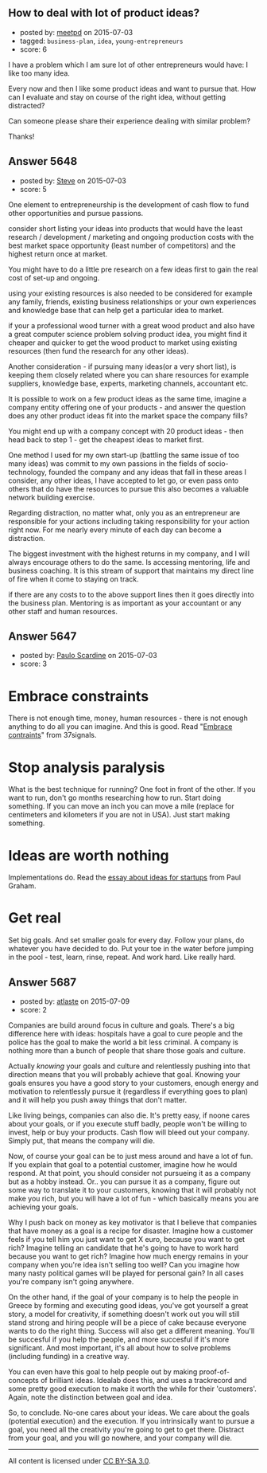 ## How to deal with lot of product ideas?

- posted by: [meetpd](https://stackexchange.com/users/222022/meetpd) on 2015-07-03
- tagged: `business-plan`, `idea`, `young-entrepreneurs`
- score: 6

I have a problem which I am sure lot of other entrepreneurs would have: I like too many idea.

Every now and then I like some product ideas and want to pursue that. How can I evaluate and stay on course of the right idea, without getting distracted?

Can someone please share their experience dealing with similar problem?

Thanks! 


## Answer 5648

- posted by: [Steve](https://stackexchange.com/users/6570044/steve) on 2015-07-03
- score: 5

One element to entrepreneurship is the development of cash flow to fund other opportunities and pursue passions. 

consider short listing your ideas into products that would have the least research / development / marketing and ongoing production costs with the best market space opportunity (least number of competitors) and the highest return once at market.

You might have to do a little pre research on a few ideas first to gain the real cost of set-up and ongoing.   

using your existing resources is also needed to be considered for example any family, friends, existing business relationships or your own experiences and knowledge base that can help get a particular idea to market.

if your a professional wood turner with a great wood product and also have a great computer science problem solving product idea, you might find it cheaper and quicker to get the wood product to market using existing resources (then fund the research for any other ideas). 

Another consideration - if pursuing many ideas(or a very short list), is keeping them closely related where you can share resources for example suppliers, knowledge base, experts, marketing channels, accountant etc. 

It is possible to work on a few product ideas as the same time, imagine a company entity offering one of your products - and answer the question does any other product ideas fit into the market space the company fills? 

You might end up with a company concept with 20 product ideas - then head back to step 1 - get the cheapest ideas to market first.  

One method I used for my own start-up (battling the same issue of too many ideas) was commit to my own passions in the fields of socio-technology,
founded the company and any ideas that fall in these areas I consider, any other ideas, I have accepted to let go, or even pass onto others that do have the resources to pursue this also becomes a valuable network building exercise. 

Regarding distraction, no matter what, only you as an entrepreneur are responsible for your actions including taking responsibility for your action right now. For me nearly every minute of each day can become a distraction.  

The biggest investment with the highest returns in my company, and I will always encourage others to do the same. Is accessing mentoring, life and business coaching. It is this stream of support that maintains my direct line of fire when it come to staying on track.

if there are any costs to to the above support lines then it goes directly into the business plan. Mentoring is as important as your accountant or any other staff and human resources.      




      


## Answer 5647

- posted by: [Paulo Scardine](https://stackexchange.com/users/199019/paulo-scardine) on 2015-07-03
- score: 3

<h1>Embrace constraints</h1>

<p>There is not enough time, money, human resources - there is not enough anything to do all you can imagine. And this is good. Read "<a href="https://gettingreal.37signals.com/ch03_Embrace_Constraints.php" rel="nofollow">Embrace contraints</a>" from 37signals.</p>

<h1>Stop analysis paralysis</h1>

<p>What is the best technique for running? One foot in front of the other. If you want to run, don't go months researching how to run. Start doing something. If you can move an inch you can move a mile (replace for centimeters and kilometers if you are not in USA). Just start making something.</p>

<h1>Ideas are worth nothing</h1>

<p>Implementations do. Read the <a href="http://paulgraham.com/ideas.html" rel="nofollow">essay about ideas for startups</a> from Paul Graham.</p>

<h1>Get real</h1>

<p>Set big goals. And set smaller goals for every day. Follow your plans, do whatever you have decided to do. Put your toe in the water before jumping in the pool - test, learn, rinse, repeat. And work hard. Like really hard.</p>



## Answer 5687

- posted by: [atlaste](https://stackexchange.com/users/1021317/atlaste) on 2015-07-09
- score: 2

Companies are build around focus in culture and goals. There's a big difference here with ideas: hospitals have a goal to cure people and the police has the goal to make the world a bit less criminal. A company is nothing more than a bunch of people that share those goals and culture. 

Actually _knowing_ your goals and culture and relentlessly pushing into that direction means that you will probably achieve that goal. Knowing your goals ensures you have a good story to your customers, enough energy and motivation to relentlessly pursue it (regardless if everything goes to plan) and it will help you push away things that don't matter.

Like living beings, companies can also die. It's pretty easy, if noone cares about your goals, or if you execute stuff badly, people won't be willing to invest, help or buy your products. Cash flow will bleed out your company. Simply put, that means the company will die. 

Now, of course your goal can be to just mess around and have a lot of fun. If you explain that goal to a potential customer, imagine how he would respond. At that point, you should consider not pursueing it as a company but as a hobby instead. Or.. you can pursue it as a company, figure out some way to translate it to your customers, knowing that it will probably not make you rich, but you will have a lot of fun - which basically means you are achieving your goals.

Why I push back on money as key motivator is that I believe that companies that have money as a goal is a recipe for disaster. Imagine how a customer feels if you tell him you just want to get X euro, because you want to get rich? Imagine telling an candidate that he's going to have to work hard because you want to get rich? Imagine how much energy remains in your company when you're idea isn't selling too well? Can you imagine how many nasty political games will be played for personal gain? In all cases you're company isn't going anywhere.

On the other hand, if the goal of your company is to help the people in Greece by forming and executing good ideas, you've got yourself a great story, a model for creativity, if something doesn't work out you will still stand strong and hiring people will be a piece of cake because everyone wants to do the right thing. Success will also get a different meaning. You'll be succesful if you help the people, and more succesful if it's more significant. And most important, it's all about how to solve problems (including funding) in a creative way.

You can even have this goal to help people out by making proof-of-concepts of brilliant ideas. Idealab does this, and uses a trackrecord and some pretty good execution to make it worth the while for their 'customers'. Again, note the distinction between goal and idea. 

So, to conclude. No-one cares about your ideas. We care about the goals (potential execution) and the execution. If you intrinsically want to pursue a goal, you need all the creativity you're going to get to get there. Distract from your goal, and you will go nowhere, and your company will die.



---

All content is licensed under [CC BY-SA 3.0](https://creativecommons.org/licenses/by-sa/3.0/).
